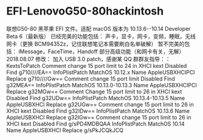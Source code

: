 # EFI-LenovoG50-80hackintosh
联想G50-80 黑苹果 EFI 文件。适配 macOS 版本为 10.13.6--10.14 Developer Beta 6（最新版）
    已经完美的功能包括：
      声卡，显卡，网卡，变频，睡眠，无线网卡（更换 BCM94352z，记住联想笔记本需要刷白名单破解）
    暂不完美的包括：
      iMessage，FaceTime，Handoff 部分高级功能（和网卡有关，无解）
2018.08.07 修改：
    加入 USB 3.0 patch，感谢某 QQ 群群友指导：：
    		<key>KextsToPatch</key>
		<array>
			<dict>
				<key>Comment</key>
				<string>change 15 port limit to 24 in XHCI kext</string>
				<key>Disabled</key>
				<true/>
				<key>Find</key>
				<data>
				g710////EA==
				</data>
				<key>InfoPlistPatch</key>
				<false/>
				<key>MatchOS</key>
				<string>10.12.x</string>
				<key>Name</key>
				<string>AppleUSBXHCIPCI</string>
				<key>Replace</key>
				<data>
				g710////Gw==
				</data>
			</dict>
			<dict>
				<key>Comment</key>
				<string>change 15 port limit </string>
				<key>Disabled</key>
				<true/>
				<key>Find</key>
				<data>
				g32MEA==
				</data>
				<key>InfoPlistPatch</key>
				<false/>
				<key>MatchOS</key>
				<string>10.13.0-10.13.3</string>
				<key>Name</key>
				<string>AppleUSBXHCIPCI</string>
				<key>Replace</key>
				<data>
				g32MGw==
				</data>
			</dict>
			<dict>
				<key>Comment</key>
				<string>Change 15 port limit to 26 in XHCI kext</string>
				<key>Disabled</key>
				<true/>
				<key>Find</key>
				<data>
				g32UDw==
				</data>
				<key>InfoPlistPatch</key>
				<false/>
				<key>MatchOS</key>
				<string>10.13.4-10.13.5</string>
				<key>Name</key>
				<string>AppleUSBXHCI</string>
				<key>Replace</key>
				<data>
				g32UGw==
				</data>
			</dict>
			<dict>
				<key>Comment</key>
				<string>change 15 port limit to 26 in XHCI kext</string>
				<key>Disabled</key>
				<false/>
				<key>Find</key>
				<data>
				g32IDw==
				</data>
				<key>InfoPlistPatch</key>
				<false/>
				<key>MatchOS</key>
				<string>10.13.6</string>
				<key>Name</key>
				<string>AppleUSBXHCI</string>
				<key>Replace</key>
				<data>
				g32IGw==
				</data>
			</dict>
			<dict>
				<key>Comment</key>
				<string>change 15 port limit to 26 in XHCI kext</string>
				<key>Disabled</key>
				<false/>
				<key>Find</key>
				<data>
				g/sPD4MDBQAA
				</data>
				<key>InfoPlistPatch</key>
				<false/>
				<key>MatchOS</key>
				<string>10.14</string>
				<key>Name</key>
				<string>AppleUSBXHCI</string>
				<key>Replace</key>
				<data>
				g/sPkJCQkJCQ
				</data>
			</dict>
		</array>
